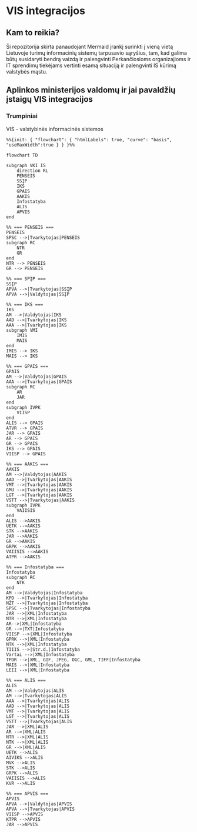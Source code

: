 # VIS integracijos
## Kam to reikia?
Ši repozitorija skirta panaudojant Mermaid įrankį surinkti į vieną vietą Lietuvoje turimų informacinių sistemų tarpusavio sąryšius, tam, kad galima būtų susidaryti bendrą vaizdą ir palengvinti Perkančiosioms organizajioms ir IT sprendimų tiekėjams vertinti esamą situaciją ir palengvinti IS kūrimą valstybės mąstu.

## Aplinkos ministerijos valdomų ir jai pavaldžių įstaigų VIS integracijos
### Trumpiniai
VIS - valstybinės informacinės sistemos

```mermaid
%%{init: { "flowchart": { "htmlLabels": true, "curve": "basis", "useMaxWidth":true } } }%%

flowchart TD

subgraph VKI IS
    direction RL
    PENSEIS
    SSĮP
    IKS
    GPAIS
    AAKIS
    Infostatyba
    ALIS
    APVIS
end

%% === PENSEIS ===
PENSEIS
SPSC -->|Tvarkytojas|PENSEIS
subgraph RC
    NTR
    GR
end
NTR --> PENSEIS
GR --> PENSEIS

%% === SPĮP ===
SSĮP
APVA -->|Tvarkytojas|SSĮP
APVA -->|Valdytojas|SSĮP

%% === IKS ===
IKS
AM -->|Valdytojas|IKS
AAD -->|Tvarkytojas|IKS
AAA -->|Tvarkytojas|IKS
subgraph VMI
    IMIS
    MAIS
end
IMIS --> IKS
MAIS --> IKS

%% === GPAIS ===
GPAIS
AM -->|Valdytojas|GPAIS
AAA -->|Tvarkytojas|GPAIS
subgraph RC
    AR
    JAR
end
subgraph IVPK
    VIISP
end
ALIS --> GPAIS
ATVR --> GPAIS
JAR --> GPAIS
AR --> GPAIS
GR --> GPAIS
IKS --> GPAIS
VIISP --> GPAIS

%% === AAKIS ===
AAKIS
AM -->|Valdytojas|AAKIS
AAD -->|Tvarkytojas|AAKIS
VMT -->|Tvarkytojas|AAKIS
GMU -->|Tvarkytojas|AAKIS
LGT -->|Tvarkytojas|AAKIS
VSTT -->|Tvarkytojas|AAKIS
subgraph IVPK
    VAIISIS
end
ALIS -->AAKIS
UETK -->AAKIS
STK -->AAKIS
JAR -->AAKIS
GR -->AAKIS
GRPK -->AAKIS
VAIISIS -->AAKIS
ATPR -->AAKIS

%% === Infostatyba ===
Infostatyba
subgraph RC
    NTK
end
AM -->|Valdytojas|Infostatyba
KPD -->|Tvarkytojas|Infostatyba
NŽT -->|Tvarkytojas|Infostatyba
SPSC -->|Tvarkytojas|Infostatyba
JAR -->|XML|Infostatyba
NTR -->|XML|Infostatyba
AR-->|XML|Infostatyba
GR -->|TXT|Infostatyba
VIISP -->|XML|Infostatyba
GPRK -->|XML|Infostatyba
NTK -->|XML|Infostatyba
TIIIS -->|Str.d.|Infostatyba
Vartai -->|XML|Infostatyba
TPDR -->|XML, GIF, JPEG, OGC, GML, TIFF|Infostatyba
MAIS -->|XML|Infostatyba
LEII -->|XML|Infostatyba

%% === ALIS ===
ALIS
AM -->|Valdytojas|ALIS
AM -->|Tvarkytojas|ALIS
AAA -->|Tvarkytojas|ALIS
AAD -->|Tvarkytojas|ALIS
VMT -->|Tvarkytojas|ALIS
LGT -->|Tvarkytojas|ALIS
VSTT -->|Tvarkytojas|ALIS
JAR -->|XML|ALIS
AR -->|XML|ALIS
NTR -->|XML|ALIS
NTK -->|XML|ALIS
GR -->|XML|ALIS
UETK -->ALIS
AIVIKS -->ALIS
MVK -->ALIS
STK -->ALIS
GRPK -->ALIS
VAIISIS -->ALIS
KVR -->ALIS

%% === APVIS ===
APVIS
APVA -->|Valdytojas|APVIS
APVA -->|Tvarkytojas|APVIS
VIISP -->APVIS
KTPR -->APVIS
JAR -->APVIS
```
